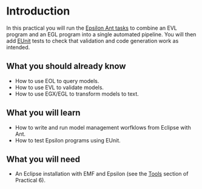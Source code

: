 # Introduction

In this practical you will run the [Epsilon Ant tasks](https://eclipse.dev/epsilon/doc/workflow/) to combine an EVL program and an EGL program into a single automated pipeline. You will then add [EUnit](https://eclipse.dev/epsilon/doc/eunit/) tests to check that validation and code generation work as intended.

## What you should already know

- How to use EOL to query models.
- How to use EVL to validate models.
- How to use EGX/EGL to transform models to text.

## What you will learn

- How to write and run model management worfklows from Eclipse with Ant.
- How to test Epsilon programs using EUnit.

## What you will need

- An Eclipse installation with EMF and Epsilon (see the [Tools](../modelling-and-metamodelling/tools.md) section of Practical 6).